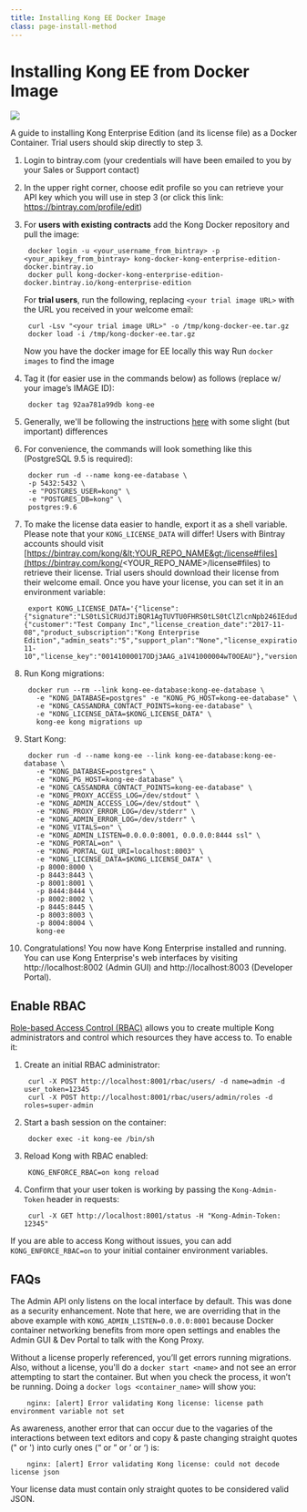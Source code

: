 ```yaml
---
title: Installing Kong EE Docker Image
class: page-install-method
---
```


# Installing Kong EE from Docker Image

<img src="/assets/images/distributions/docker.svg"/>

A guide to installing Kong Enterprise Edition (and its license file) as a Docker Container. Trial users should skip directly to step 3.

1. Login to bintray.com (your credentials will have been emailed to you by your Sales or Support contact)

2. In the upper right corner, choose edit profile so you can retrieve your API key which you will use in step 3 (or click this link: https://bintray.com/profile/edit)

3. For **users with existing contracts** add the Kong Docker repository and pull the image:

        docker login -u <your_username_from_bintray> -p <your_apikey_from_bintray> kong-docker-kong-enterprise-edition-docker.bintray.io
        docker pull kong-docker-kong-enterprise-edition-docker.bintray.io/kong-enterprise-edition

    For **trial users**, run the following, replacing `<your trial image URL>` with the URL you received in your welcome email:

        curl -Lsv "<your trial image URL>" -o /tmp/kong-docker-ee.tar.gz
        docker load -i /tmp/kong-docker-ee.tar.gz


    Now you have the docker image for EE locally this way
    Run `docker images` to find the image

4. Tag it (for easier use in the commands below) as follows (replace w/ your image’s IMAGE ID):

        docker tag 92aa781a99db kong-ee

5. Generally, we'll be following the instructions [here](/install/docker/) with some slight (but important) differences

6. For convenience, the commands will look something like this (PostgreSQL 9.5 is required):

        docker run -d --name kong-ee-database \
        -p 5432:5432 \
        -e "POSTGRES_USER=kong" \
        -e "POSTGRES_DB=kong" \
        postgres:9.6

7. To make the license data easier to handle, export it as a shell variable. Please note that your `KONG_LICENSE_DATA` will differ! Users with Bintray accounts should visit [https://bintray.com/kong/&lt;YOUR_REPO_NAME&gt;/license#files](https://bintray.com/kong/<YOUR_REPO_NAME>/license#files) to retrieve their license. Trial users should download their license from their welcome email. Once you have your license, you can set it in an environment variable:

        export KONG_LICENSE_DATA='{"license":{"signature":"LS0tLS1CRUdJTiBQR1AgTUVTU0FHRS0tLS0tClZlcnNpb246IEdudVBHIHYyCgpvd0did012TXdDSFdzMTVuUWw3dHhLK01wOTJTR0tLWVc3UU16WTBTVTVNc2toSVREWk1OTFEzVExJek1MY3dTCjA0ek1UVk1OREEwc2pRM04wOHpNalZKVHpOTE1EWk9TVTFLTXpRMVRVNHpTRXMzTjA0d056VXdUTytKWUdNUTQKR05oWW1VQ21NWEJ4Q3NDc3lMQmorTVBmOFhyWmZkNkNqVnJidmkyLzZ6THhzcitBclZtcFZWdnN1K1NiKzFhbgozcjNCeUxCZzdZOVdFL2FYQXJ0NG5lcmVpa2tZS1ozMlNlbGQvMm5iYkRzcmdlWFQzek1BQUE9PQo9b1VnSgotLS0tLUVORCBQR1AgTUVTU0FHRS0tLS0tCg=","payload":{"customer":"Test Company Inc","license_creation_date":"2017-11-08","product_subscription":"Kong Enterprise Edition","admin_seats":"5","support_plan":"None","license_expiration_date":"2017-11-10","license_key":"00141000017ODj3AAG_a1V41000004wT0OEAU"},"version":1}}'

8. Run Kong migrations:

        docker run --rm --link kong-ee-database:kong-ee-database \
          -e "KONG_DATABASE=postgres" -e "KONG_PG_HOST=kong-ee-database" \
          -e "KONG_CASSANDRA_CONTACT_POINTS=kong-ee-database" \
          -e "KONG_LICENSE_DATA=$KONG_LICENSE_DATA" \
          kong-ee kong migrations up

9. Start Kong:

        docker run -d --name kong-ee --link kong-ee-database:kong-ee-database \
          -e "KONG_DATABASE=postgres" \
          -e "KONG_PG_HOST=kong-ee-database" \
          -e "KONG_CASSANDRA_CONTACT_POINTS=kong-ee-database" \
          -e "KONG_PROXY_ACCESS_LOG=/dev/stdout" \
          -e "KONG_ADMIN_ACCESS_LOG=/dev/stdout" \
          -e "KONG_PROXY_ERROR_LOG=/dev/stderr" \
          -e "KONG_ADMIN_ERROR_LOG=/dev/stderr" \
          -e "KONG_VITALS=on" \
          -e "KONG_ADMIN_LISTEN=0.0.0.0:8001, 0.0.0.0:8444 ssl" \
          -e "KONG_PORTAL=on" \
          -e "KONG_PORTAL_GUI_URI=localhost:8003" \
          -e "KONG_LICENSE_DATA=$KONG_LICENSE_DATA" \
          -p 8000:8000 \
          -p 8443:8443 \
          -p 8001:8001 \
          -p 8444:8444 \
          -p 8002:8002 \
          -p 8445:8445 \
          -p 8003:8003 \
          -p 8004:8004 \
          kong-ee

10. Congratulations! You now have Kong Enterprise installed and running. You can use Kong Enterprise's web interfaces by visiting http://localhost:8002 (Admin GUI) and http://localhost:8003 (Developer Portal).

## Enable RBAC

[Role-based Access Control (RBAC)](/enterprise/{{page.kong_version}}/setting-up-admin-api-rbac/) allows you to create multiple Kong administrators and control which resources they have access to. To enable it:

1. Create an initial RBAC administrator:

        curl -X POST http://localhost:8001/rbac/users/ -d name=admin -d user_token=12345
        curl -X POST http://localhost:8001/rbac/users/admin/roles -d roles=super-admin

2. Start a bash session on the container:

        docker exec -it kong-ee /bin/sh

3. Reload Kong with RBAC enabled:

        KONG_ENFORCE_RBAC=on kong reload

4. Confirm that your user token is working by passing the `Kong-Admin-Token` header in requests:

        curl -X GET http://localhost:8001/status -H "Kong-Admin-Token: 12345"

If you are able to access Kong without issues, you can add `KONG_ENFORCE_RBAC=on` to your initial container environment variables.

## FAQs

The Admin API only listens on the local interface by default. This was done as a security enhancement. Note that here, we are overriding that in the above example with `KONG_ADMIN_LISTEN=0.0.0.0:8001` because Docker container networking benefits from more open settings and enables the Admin GUI & Dev Portal to talk with the Kong Proxy.

Without a license properly referenced, you’ll get errors running migrations. Also, without a license, you'll do a `docker start <name>` and not see an error attempting to start the container. But when you check the process, it won’t be running. Doing a `docker logs <container_name>` will show you:

        nginx: [alert] Error validating Kong license: license path environment variable not set

As awareness, another error that can occur due to the vagaries of the interactions between text editors and copy & paste changing straight quotes (" or ') into curly ones (“ or ” or ’ or ‘) is:

        nginx: [alert] Error validating Kong license: could not decode license json

Your license data must contain only straight quotes to be considered valid JSON.
